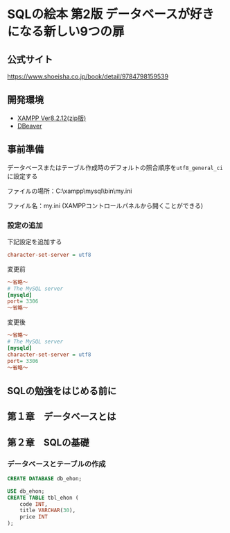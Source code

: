 # SQLの絵本 第2版 データベースが好きになる新しい9つの扉

## 公式サイト

https://www.shoeisha.co.jp/book/detail/9784798159539

## 開発環境

- [XAMPP Ver8.2.12(zip版)](https://sourceforge.net/projects/xampp/files/XAMPP%20Windows/8.2.12/xampp-windows-x64-8.2.12-0-VS16.zip/download)
- [DBeaver](https://dbeaver.io/)

## 事前準備

データベースまたはテーブル作成時のデフォルトの照合順序を`utf8_general_ci`に設定する

ファイルの場所：C:\xampp\mysql\bin\my.ini

ファイル名：my.ini (XAMPPコントロールパネルから開くことができる)

### 設定の追加

下記設定を追加する

```ini
character-set-server = utf8
```

変更前

```ini
～省略～
# The MySQL server
[mysqld]
port= 3306
～省略～
```

変更後

```ini
～省略～
# The MySQL server
[mysqld]
character-set-server = utf8
port= 3306
～省略～
```


## SQLの勉強をはじめる前に

## 第１章　データベースとは

## 第２章　SQLの基礎

### データベースとテーブルの作成

```sql
CREATE DATABASE db_ehon;
```

```sql
USE db_ehon;
CREATE TABLE tbl_ehon (
    code INT,
    title VARCHAR(30),
    price INT
);
```
